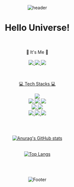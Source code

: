 [^1]:헤더

<div align=center>

![header](https://capsule-render.vercel.app/api?type=Waving&color=0:5433FF,50:20BDFF,100:A5FECB&height=300&section=header&text=graphene911&fontSize=90&&fontColor=ffff&animation=fadeIn) 

#  Hello Universe!

  
[^1]:벳지

<br/><br/>:gem: It's Me :gem: <br/><br/>
<a href="https://story-jy.tistory.com"><img src="https://img.shields.io/badge/TSTORY-181717?style=flat-square&logo=&logoColor=white"/>
<a href="https://github.com/graphene911"><img src="https://img.shields.io/badge/GitHub-181717?style=flat-square&logo=github&logoColor=white"/>
<a href="graphene911@gmail.com"><img src="https://img.shields.io/badge/Gmail-EA4335?style=flat-square&logo=Gmail&logoColor=white"/>

<br/><br/> :computer: Tech Stacks :computer: <br/><br/>
<img src="https://img.shields.io/badge/Python-3776AB?style=flat-square&logo=python&logoColor=white"/> <br/>
<img src="https://img.shields.io/badge/NumPy-013243?style=flat-square&logo=NumPy&logoColor=white"/> <img src="https://img.shields.io/badge/pandas-150458?style=flat-square&logo=pandas&logoColor=white"/> <img src="https://img.shields.io/badge/Streamlit-FF4B4B?style=flat-square&logo=streamlit&logoColor=white"/> <br/>
<img src="https://img.shields.io/badge/Jupyter-F37626?style=flat-square&logo=Jupyter&logoColor=white"/> <img src="https://img.shields.io/badge/Google Colab-F9AB00?style=flat-square&logo=Google Colab&logoColor=white"/> <br/>
<img src="https://img.shields.io/badge/MySQL-4479A1?style=flat-square&logo=mysql&logoColor=white"/> <img src="https://img.shields.io/badge/Visual Studio Code-007ACC?style=flat-square&logo=visualstudiocode&logoColor=white"/> <img src="https://img.shields.io/badge/Amazon AWS-232F3E?style=flat-square&logo=amazonaws&logoColor=white"/>  

  <br/>

  <br/>
  
[^1]:깃허브스텟

![Anurag's GitHub stats](https://github-readme-stats.vercel.app/api?username=graphene911&show_icons=true&theme=tokyonight) <br/><br/><br/>
[![Top Langs](https://github-readme-stats.vercel.app/api/top-langs/?username=graphene911&layout=compact&theme=tokyonight&langs_count=8)](https://github.com/anuraghazra/github-readme-stats)

<br/><br/><br/>
![Footer](https://capsule-render.vercel.app/api?type=waving&color=color=0:5433FF,50:20BDFF,100:A5FECB&height=300&section=footer)
  


</div>
